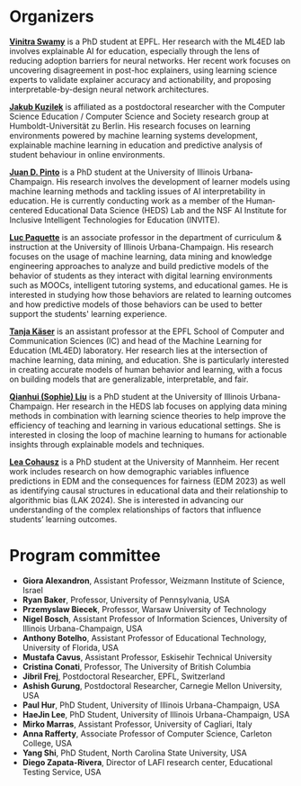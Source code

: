 # Organizers

[**Vinitra Swamy**](https://vinitra.github.io) is a PhD student at EPFL. Her research with the ML4ED lab involves explainable AI for education, especially through the lens of reducing adoption barriers for neural networks. Her recent work focuses on uncovering disagreement in post-hoc explainers, using learning science experts to validate explainer accuracy and actionability, and proposing interpretable-by-design neural network architectures.

[**Jakub Kuzilek**](https://jakubkuzilek.github.io/) is affiliated as a postdoctoral researcher with the Computer Science Education / Computer Science and Society research group at Humboldt-Universität zu Berlin. His research focuses on learning environments powered by machine learning systems development, explainable machine learning in education and predictive analysis of student behaviour in online environments.

[**Juan D. Pinto**](https://jdpinto.com) is a PhD student at the University of Illinois Urbana‐Champaign. His research involves the development of learner models using machine learning methods and tackling issues of AI interpretability in education. He is currently conducting work as a member of the Human‐centered Educational Data Science (HEDS) Lab and the NSF AI Institute for Inclusive Intelligent Technologies for Education (INVITE).

[**Luc Paquette**](https://education.illinois.edu/faculty/luc-paquette) is an associate professor in the department of curriculum \& instruction at the University of Illinois Urbana-Champaign. His research focuses on the usage of machine learning, data mining and knowledge engineering approaches to analyze and build predictive models of the behavior of students as they interact with digital learning environments such as MOOCs, intelligent tutoring systems, and educational games. He is interested in studying how those behaviors are related to learning outcomes and how predictive models of those behaviors can be used to better support the students' learning experience.

[**Tanja Käser**](https://people.epfl.ch/tanja.kaeser/?lang=en) is an assistant professor at the EPFL School of Computer and Communication Sciences (IC) and head of the Machine Learning for Education (ML4ED) laboratory. Her research lies at the intersection of machine learning, data mining, and education. She is particularly interested in creating accurate models of human behavior and learning, with a focus on building models that are generalizable, interpretable, and fair.

[**Qianhui (Sophie) Liu**](https://education.illinois.edu/people/sophie-liu) is a PhD student at the University of Illinois Urbana-Champaign. Her research in the HEDS lab focuses on applying data mining methods in combination with learning science theories to help improve the efficiency of teaching and learning in various educational settings. She is interested in closing the loop of machine learning to humans for actionable insights through explainable models and techniques.

[**Lea Cohausz**](https://lea-cohausz.github.io) is a PhD student at the University of Mannheim. Her recent work includes research on how demographic variables influence predictions in EDM and the consequences for fairness (EDM 2023) as well as identifying causal structures in educational data and their relationship to algorithmic bias (LAK 2024). She is interested in advancing our understanding of the complex relationships of factors that influence students’ learning outcomes.


# Program committee

- **Giora Alexandron**, Assistant Professor, Weizmann Institute of Science, Israel
- **Ryan Baker**, Professor, University of Pennsylvania, USA
- **Przemyslaw Biecek**, Professor, Warsaw University of Technology
- **Nigel Bosch**, Assistant Professor of Information Sciences, University of Illinois Urbana-Champaign, USA
- **Anthony Botelho**, Assistant Professor of Educational Technology, University of Florida, USA
- **Mustafa Cavus**, Assistant Professor, Eskisehir Technical University
- **Cristina Conati**, Professor, The University of British Columbia
- **Jibril Frej**, Postdoctoral Researcher, EPFL, Switzerland
- **Ashish Gurung**, Postdoctoral Researcher, Carnegie Mellon University, USA
- **Paul Hur**, PhD Student, University of Illinois Urbana-Champaign, USA
- **HaeJin Lee**, PhD Student, University of Illinois Urbana-Champaign, USA
- **Mirko Marras**, Assistant Professor, University of Cagliari, Italy
- **Anna Rafferty**, Associate Professor of Computer Science, Carleton College, USA
- **Yang Shi**, PhD Student, North Carolina State University, USA
- **Diego Zapata-Rivera**, Director of LAFI research center, Educational Testing Service, USA

